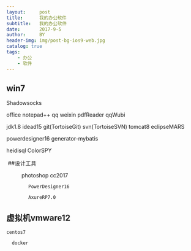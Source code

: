 ```yaml
---
layout:     post
title:      我的办公软件
subtitle:   我的办公软件
date:       2017-9-5
author:     BY
header-img: img/post-bg-ios9-web.jpg
catalog: true
tags:
    - 办公
    - 软件
---
```



## win7
  
  Shadowsocks
  
  office notepad++ qq weixin pdfReader qqWubi
  
  jdk1.8 idead15 git(TortoiseGit) svn(TortoiseSVN) tomcat8 eclipseMARS
  
  powerdesigner16 generator-mybatis
  
  heidisql ColorSPY
  
  ##设计工具
  
            photoshop cc2017
            
            PowerDesigner16
            
            AxureRP7.0
            
            
         

## 虚拟机vmware12

    centos7 
  
      docker
    
 
